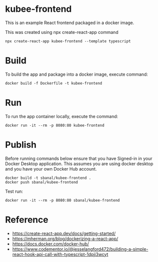 
# kubee-frontend

This is an example React frontend packaged in a docker image.

This was created using npx create-react-app command
```
npx create-react-app kubee-frontend --template typescript
```

# Build

To build the app and package into a docker image, execute command:
```
docker build -f Dockerfile -t kubee-frontend 
```

# Run

To run the app container locally, execute the command:
```
docker run -it --rm -p 8080:80 kubee-frontend
```

# Publish

Before running commands below ensure that you have Signed-in in your Docker Desktop application.
This assumes you are using docker desktop and you have your own Docker Hub account.

```
docker build -t sbanal/kubee-frontend .
docker push sbanal/kubee-frontend
```

Test run:
```
docker run -it --rm -p 8080:80 sbanal/kubee-frontend
```

# Reference

* https://create-react-app.dev/docs/getting-started/
* https://mherman.org/blog/dockerizing-a-react-app/
* https://docs.docker.com/docker-hub/
* https://www.codementor.io/@jesselangford472/building-a-simple-react-hook-api-call-with-typescript-1dpji3wcyt

